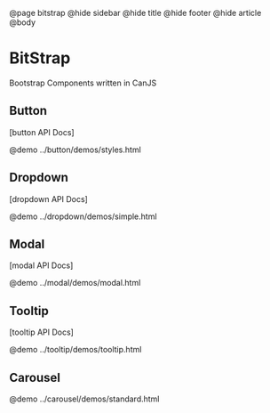 @page bitstrap
@hide sidebar
@hide title
@hide footer
@hide article
@body

# BitStrap

Bootstrap Components written in CanJS

## Button

[button API Docs]

@demo ../button/demos/styles.html

## Dropdown

[dropdown API Docs]

@demo ../dropdown/demos/simple.html

## Modal

[modal API Docs]

@demo ../modal/demos/modal.html

## Tooltip

[tooltip API Docs]

@demo ../tooltip/demos/tooltip.html

## Carousel

@demo ../carousel/demos/standard.html
